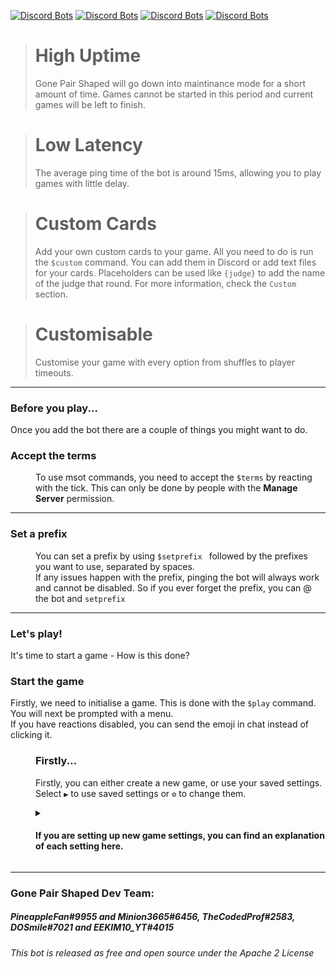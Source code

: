 [![Discord Bots](https://top.gg/api/widget/status/679361555732627476.svg?noavatar=true)](https://discord.gg/bPaNnxe)
[![Discord Bots](https://top.gg/api/widget/servers/679361555732627476.svg?noavatar=true)](https://discordapp.com/oauth2/authorize?client_id=679361555732627476&scope=bot&permissions=130048)
[![Discord Bots](https://top.gg/api/widget/upvotes/679361555732627476.svg?noavatar=true)](https://top.gg/bot/679361555732627476/vote)
[![Discord Bots](https://top.gg/api/widget/lib/679361555732627476.svg?noavatar=true)](https://discordpy.readthedocs.io/en/latest/)

> **High Uptime** 
> ====
> Gone Pair Shaped will go down into maintinance mode for a short amount of time. Games cannot be started in this period 
> and current games will be left to finish.


> **Low Latency** 
> ====
> The average ping time of the bot is around 15ms, allowing you to play games with little delay.


> **Custom Cards** 
> ====
> Add your own custom cards to your game. All you need to do is run the `$custom` command. You can add them in Discord or add text files for your cards. Placeholders can be used like `{judge}` to add the name of the judge that round. For more information, check the `Custom` section.


> **Customisable** 
> ====
> Customise your game with every option from shuffles to player timeouts.

<hr>

### Before you play...
Once you add the bot there are a couple of things you might want to do.

<dl>
  <dt><h3>Accept the terms</h3></dt>
  <dd>To use msot commands, you need to accept the <code>$terms</code> by reacting with the tick. This can only be done by people with the <b>Manage Server</b> permission.</dd>
  <hr>
  <dt><h3>Set a prefix</h3></dt>
  <dd>You can set a prefix by using <code>$setprefix </code> followed by the prefixes you want to use, separated by spaces.<br>
  If any issues happen with the prefix, pinging the bot will always work and cannot be disabled. So if you ever forget the prefix, you can @ the bot and <code>setprefix</code></dd>
</dl>

<hr>

### Let's play!
It's time to start a game - How is this done?

<dl>
  <dt>
    <h3>
      Start the game
    </h3>
    Firstly, we need to initialise a game. This is done with the <code>$play</code> command.<br>
    You will next be prompted with a menu.<br>
    If you have reactions disabled, you can send the emoji in chat instead of clicking it.
  </dt>
  <dd>
    <h3>
      Firstly...
    </h3>
    <p>
      Firstly, you can either create a new game, or use your saved settings.
      Select <code>▶️</code> to use saved settings or <code>⚙️</code> to change them.
    </p>
    <details>
      <summary>
        <h4>If you are setting up new game settings, you can find an explanation of each setting here. </h4>
      </summary>
      <code>▶️</code> - Play | Starts the game with the options you have inputted.<br>
      <code>🛑</code> - Maximum rounds | Sets the amount of rounds to end after.<br>
      <code>🏁</code> - Points to win | Sets the amount of points needed to win.<br>
      <code>🗃️</code> - Packs | Lets you select the packs you will use.<br>
      <hr><br>
      <b>Additional Caregories</b>
      <br><br>
      <details>
        <summary><code>🃏</code> - Card settings</summary><br>
        <code>📝</code> - Sets the number of write your own cards in the deck.<br>
        <code>📁</code> - Sets the amount of the cards in your hand.<br>
        <code>➡️</code> - Sets the amount of times you can shuffle in the game.<br>
      </details>
      <br>
      <details>
        <summary><code>👨‍💻</code> - Player settings</summary><br>
        <code>👥</code> - Maximum players | Sets the maximun players in a game.<br>
        <code>🔳</code> - Blacklist | Sets the players which cannot join a game.<br>
        <code>🌗</code> - Use whilelist | Changes the blacklist into a blacklist.<br>
        <code>🗣️</code> - Anonymous mode | Hides the leaderboard and winner of each round.<br>
        <code>🧠</code> - Train bots | Enables or disables AI training in a game.<br>
      </details>
      <br>
      <details>
        <summary><code>⏰</code> - Timing settings</summary><br>
        <code>⏱️</code> - Judge time | The time the judge has to pick a winner.<br>
        <code>⏳</code> - Between round time | Sets the time to wait in between rounds.<br>
        <code>🕒</code> - Player time | Sets the time you have to pick a card.<br>
      </details>
      <br>
      <hr>
          <code>💾</code> - Saves your currently inputted settings if you have the <code>Manage Server</code>.<br>
          <code>⏹️</code> - Closes the menu.<br>
    </details>
  </dd>
</dl>

<hr>

### Gone Pair Shaped Dev Team:
##### *PineappleFan#9955 and Minion3665#6456, TheCodedProf#2583, DOSmile#7021 and EEKIM10_YT#4015*

*This bot is released as free and open source under the Apache 2 License*
